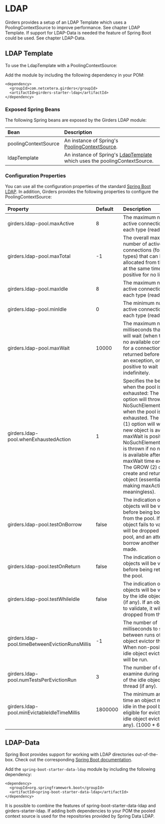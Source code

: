 # LDAP

Girders provides a setup of an LDAP Template which uses a PoolingContextSource to improve performance. See chapter LDAP Template.
If support for LDAP-Data is needed the feature of Spring Boot could be used. See chapter LDAP-Data.

## LDAP Template

To use the LdapTemplate with a PoolingContextSource:

Add the module by including the following dependency in your POM:

    <dependency>
      <groupId>com.netcetera.girders</groupId>
      <artifactId>girders-starter-ldap</artifactId>
    </dependency>

### Exposed Spring Beans

The following Spring beans are exposed by the Girders LDAP module:

| Bean | Description |
|:--------|:------------|
| poolingContextSource | An instance of Spring's [PoolingContextSource](https://docs.spring.io/autorepo/docs/spring-ldap/current/apidocs/org/springframework/ldap/pool/factory/PoolingContextSource.html). |
| ldapTemplate | An instance of Spring's [LdapTemplate](https://docs.spring.io/spring-ldap/docs/current/apidocs/org/springframework/ldap/core/LdapTemplate.html) which uses the poolingContextSource. |

### Configuration Properties

You can use all the configuration properties of the standard [Spring Boot LDAP](https://docs.spring.io/spring-boot/docs/current/reference/htmlsingle/#boot-features-ldap). In addition, Girders
provides the following properties to configure the PoolingContextSource:

| Property | Default | Description |
|:---------|:--------|:------------|
| girders.ldap-pool.maxActive | 8 | The maximum number of active connections of each type (read-only|read-write) that can be allocated from this pool at the same time, or non-positive for no limit. |
| girders.ldap-pool.maxTotal | -1 | The overall maximum number of active connections (for all types) that can be allocated from this pool at the same time, or non-positive for no limit.|
| girders.ldap-pool.maxIdle | 8 | The maximum number of active connections of each type (read-only|read-write) that can remain idle in the pool, without extra ones being released, or non-positive for no limit.|
| girders.ldap-pool.minIdle | 0 | The minimum number of active connections of each type (read-only|read-write) that can remain idle in the pool, without extra ones being created, or zero to create none.|
| girders.ldap-pool.maxWait | 10000 | The maximum number of milliseconds that the pool will wait (when there are no available connections) for a connection to be returned before throwing an exception, or non-positive to wait indefinitely.|
| girders.ldap-pool.whenExhaustedAction | 1 | Specifies the behaviour when the pool is exhausted: The FAIL (0) option will throw a NoSuchElementException when the pool is exhausted. The BLOCK (1) option will wait until a new object is available. If maxWait is positive a NoSuchElementException is thrown if no new object is available after the maxWait time expires. The GROW (2) option will create and return a new object (essentially making maxActive meaningless).|
| girders.ldap-pool.testOnBorrow | false | The indication of whether objects will be validated before being borrowed from the pool. If the object fails to validate, it will be dropped from the pool, and an attempt to borrow another will be made.|
| girders.ldap-pool.testOnReturn | false | The indication of whether objects will be validated before being returned to the pool.|
| girders.ldap-pool.testWhileIdle | false | The indication of whether objects will be validated by the idle object evictor (if any). If an object fails to validate, it will be dropped from the pool.|
| girders.ldap-pool.timeBetweenEvictionRunsMillis | -1 | The number of milliseconds to sleep between runs of the idle object evictor thread. When non-positive, no idle object evictor thread will be run.|
| girders.ldap-pool.numTestsPerEvictionRun | 3 | The number of objects to examine during each run of the idle object evictor thread (if any).|
| girders.ldap-pool.minEvictableIdleTimeMillis | 1800000 | The minimum amount of time an object may sit idle in the pool before it is eligible for eviction by the idle object evictor (if any). (1000 * 60 * 30)|

## LDAP-Data

Spring Boot provides support for working with LDAP directories out-of-the-box. Check out the corresponding
[Spring Boot documentation](https://docs.spring.io/spring-boot/docs/current/reference/htmlsingle/#boot-features-ldap).

Add the `spring-boot-starter-data-ldap` module by including the following dependency:

    <dependency>
      <groupId>org.springframework.boot</groupId>
      <artifactId>spring-boot-starter-data-ldap</artifactId>
    </dependency>
    
It is possible to combine the features of spring-boot-starter-data-ldap and girders-starter-ldap. If adding both dependencies to your POM the pooled context source is used for the repositories provided by Spring Data LDAP.

